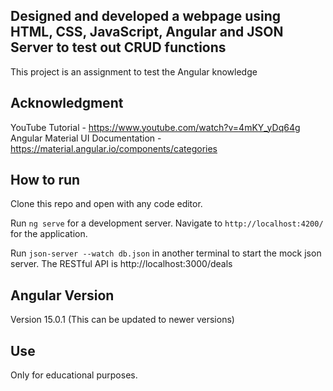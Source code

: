 ## Designed and developed a webpage using HTML, CSS, JavaScript, Angular and JSON Server to test out CRUD functions

This project is an assignment to test the Angular knowledge

## Acknowledgment

YouTube Tutorial - https://www.youtube.com/watch?v=4mKY_yDq64g
Angular Material UI Documentation - https://material.angular.io/components/categories

## How to run

Clone this repo and open with any code editor.

Run `ng serve` for a development server. Navigate to `http://localhost:4200/` for the application.

Run `json-server --watch db.json` in another terminal to start the mock json server. The RESTful API is http://localhost:3000/deals

## Angular Version 

Version 15.0.1 (This can be updated to newer versions)

## Use

Only for educational purposes. 


